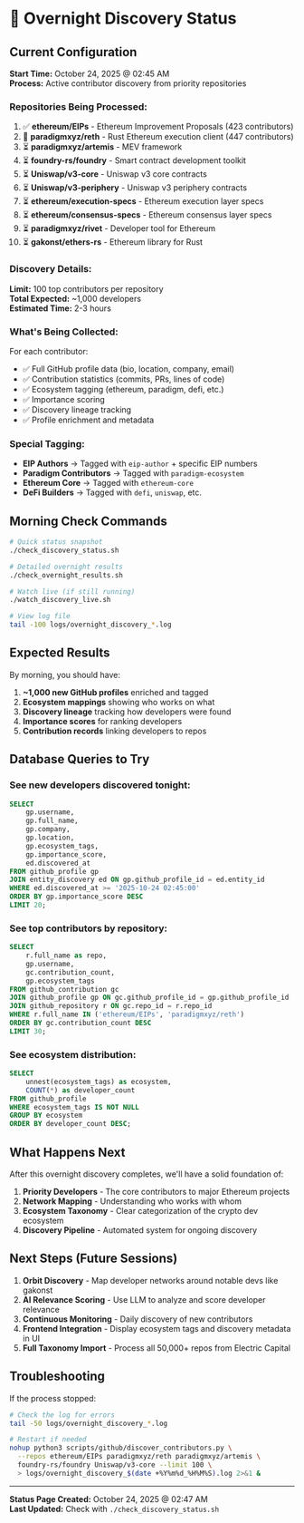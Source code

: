 # 🌙 Overnight Discovery Status

## Current Configuration

**Start Time:** October 24, 2025 @ 02:45 AM  
**Process:** Active contributor discovery from priority repositories  

### Repositories Being Processed:

1. ✅ **ethereum/EIPs** - Ethereum Improvement Proposals (423 contributors)
2. 🔄 **paradigmxyz/reth** - Rust Ethereum execution client (447 contributors) 
3. ⏳ **paradigmxyz/artemis** - MEV framework
4. ⏳ **foundry-rs/foundry** - Smart contract development toolkit
5. ⏳ **Uniswap/v3-core** - Uniswap v3 core contracts
6. ⏳ **Uniswap/v3-periphery** - Uniswap v3 periphery contracts
7. ⏳ **ethereum/execution-specs** - Ethereum execution layer specs
8. ⏳ **ethereum/consensus-specs** - Ethereum consensus layer specs
9. ⏳ **paradigmxyz/rivet** - Developer tool for Ethereum
10. ⏳ **gakonst/ethers-rs** - Ethereum library for Rust

### Discovery Details:

**Limit:** 100 top contributors per repository  
**Total Expected:** ~1,000 developers  
**Estimated Time:** 2-3 hours  

### What's Being Collected:

For each contributor:
- ✅ Full GitHub profile data (bio, location, company, email)
- ✅ Contribution statistics (commits, PRs, lines of code)
- ✅ Ecosystem tagging (ethereum, paradigm, defi, etc.)
- ✅ Importance scoring
- ✅ Discovery lineage tracking
- ✅ Profile enrichment and metadata

### Special Tagging:

- **EIP Authors** → Tagged with `eip-author` + specific EIP numbers
- **Paradigm Contributors** → Tagged with `paradigm-ecosystem`
- **Ethereum Core** → Tagged with `ethereum-core`
- **DeFi Builders** → Tagged with `defi`, `uniswap`, etc.

## Morning Check Commands

```bash
# Quick status snapshot
./check_discovery_status.sh

# Detailed overnight results
./check_overnight_results.sh

# Watch live (if still running)
./watch_discovery_live.sh

# View log file
tail -100 logs/overnight_discovery_*.log
```

## Expected Results

By morning, you should have:

1. **~1,000 new GitHub profiles** enriched and tagged
2. **Ecosystem mappings** showing who works on what
3. **Discovery lineage** tracking how developers were found
4. **Importance scores** for ranking developers
5. **Contribution records** linking developers to repos

## Database Queries to Try

### See new developers discovered tonight:

```sql
SELECT 
    gp.username,
    gp.full_name,
    gp.company,
    gp.location,
    gp.ecosystem_tags,
    gp.importance_score,
    ed.discovered_at
FROM github_profile gp
JOIN entity_discovery ed ON gp.github_profile_id = ed.entity_id
WHERE ed.discovered_at >= '2025-10-24 02:45:00'
ORDER BY gp.importance_score DESC
LIMIT 20;
```

### See top contributors by repository:

```sql
SELECT 
    r.full_name as repo,
    gp.username,
    gc.contribution_count,
    gp.ecosystem_tags
FROM github_contribution gc
JOIN github_profile gp ON gc.github_profile_id = gp.github_profile_id
JOIN github_repository r ON gc.repo_id = r.repo_id
WHERE r.full_name IN ('ethereum/EIPs', 'paradigmxyz/reth')
ORDER BY gc.contribution_count DESC
LIMIT 30;
```

### See ecosystem distribution:

```sql
SELECT 
    unnest(ecosystem_tags) as ecosystem,
    COUNT(*) as developer_count
FROM github_profile
WHERE ecosystem_tags IS NOT NULL
GROUP BY ecosystem
ORDER BY developer_count DESC;
```

## What Happens Next

After this overnight discovery completes, we'll have a solid foundation of:

1. **Priority Developers** - The core contributors to major Ethereum projects
2. **Network Mapping** - Understanding who works with whom
3. **Ecosystem Taxonomy** - Clear categorization of the crypto dev ecosystem
4. **Discovery Pipeline** - Automated system for ongoing discovery

## Next Steps (Future Sessions)

1. **Orbit Discovery** - Map developer networks around notable devs like gakonst
2. **AI Relevance Scoring** - Use LLM to analyze and score developer relevance
3. **Continuous Monitoring** - Daily discovery of new contributors
4. **Frontend Integration** - Display ecosystem tags and discovery metadata in UI
5. **Full Taxonomy Import** - Process all 50,000+ repos from Electric Capital

## Troubleshooting

If the process stopped:

```bash
# Check the log for errors
tail -50 logs/overnight_discovery_*.log

# Restart if needed
nohup python3 scripts/github/discover_contributors.py \
  --repos ethereum/EIPs paradigmxyz/reth paradigmxyz/artemis \
  foundry-rs/foundry Uniswap/v3-core --limit 100 \
  > logs/overnight_discovery_$(date +%Y%m%d_%H%M%S).log 2>&1 &
```

---

**Status Page Created:** October 24, 2025 @ 02:47 AM  
**Last Updated:** Check with `./check_discovery_status.sh`
